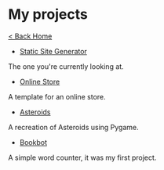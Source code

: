 # My projects

[< Back Home](..)

- [Static Site Generator](/projects/static_site)

The one you're currently looking at.

- [Online Store](projects/online_store)

A template for an online store.

- [Asteroids](projects/asteroids)

A recreation of Asteroids using Pygame.

- [Bookbot](projects/bookbot)

A simple word counter, it was my first project.